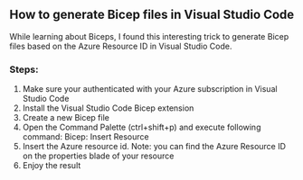 ## How to generate Bicep files in Visual Studio Code

While learning about Biceps, I found this interesting trick to generate Bicep files based on the Azure Resource ID in Visual Studio Code.

### Steps:

1. Make sure your authenticated with your Azure subscription in Visual Studio Code
2. Install the Visual Studio Code Bicep extension
3. Create a new Bicep file
4. Open the Command Palette (ctrl+shift+p) and execute following command:
   Bicep: Insert Resource
5. Insert the Azure resource id. Note: you can find the Azure Resource ID on the properties blade of your resource
6. Enjoy the result   

